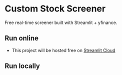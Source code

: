 # Custom Stock Screener

Free real-time screener built with Streamlit + yfinance.

## Run online
- This project will be hosted free on [Streamlit Cloud](https://streamlit.io/cloud)

## Run locally
